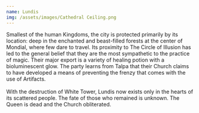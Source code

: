 ```yaml
---
name: Lundis
img: /assets/images/Cathedral Ceiling.png
---
```

Smallest of the human Kingdoms, the city is protected primarily by its location: deep in the enchanted and beast-filled forests at the center of Mondial, where few dare to travel. Its proximity to The Circle of Illusion has led to the general belief that they are the most sympathetic to the practice of magic. Their major export is a variety of healing potion with a bioluminescent glow. The party learns from Talpa that their Church claims to have developed a means of preventing the frenzy that comes with the use of Artifacts.<br><br>With the destruction of White Tower, Lundis now exists only in the hearts of its scattered people. The fate of those who remained is unknown. The Queen is dead and the Church obliterated. 